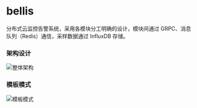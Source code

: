# bellis

分布式云监控告警系统，采用各模块分工明确的设计，模块间通过 GRPC、消息队列（Redis）通信，采样数据通过 InfluxDB 存储。

### 架构设计

![整体架构](https://github.com/bellis-daemon/bellis/assets/55825043/4cf373b0-a416-4776-8d6f-61c5b907be99)


### 模板模式

![模板模式](https://github.com/bellis-daemon/bellis/assets/55825043/6fda1272-3d71-455d-b165-1e8b0d4e133c)
